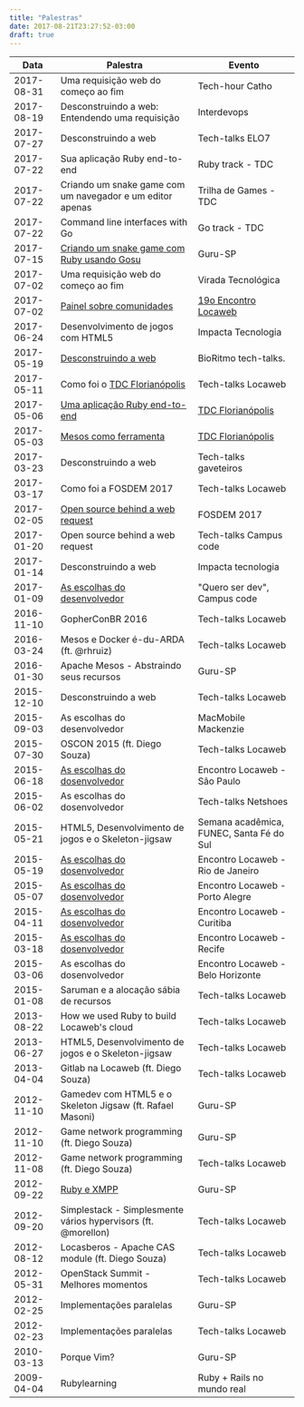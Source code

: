 ```yaml
---
title: "Palestras"
date: 2017-08-21T23:27:52-03:00
draft: true
---
```


Data       | Palestra                                                     | Evento
---------- | ------------------------------------------------------------ | -----------------------------
2017-08-31 | Uma requisição web do começo ao fim                          | Tech-hour Catho
2017-08-19 | Desconstruindo a web: Entendendo uma requisição              | Interdevops
2017-07-27 | Desconstruindo a web                                         | Tech-talks ELO7
2017-07-22 | Sua aplicação Ruby end-to-end                                | Ruby track - TDC
2017-07-22 | Criando um snake game com um navegador e um editor apenas    | Trilha de Games - TDC
2017-07-22 | Command line interfaces with Go                              | Go track - TDC
2017-07-15 | [Criando um snake game com Ruby usando Gosu](https://www.youtube.com/watch?v=bcQaQVJkVbw) | Guru-SP
2017-07-02 | Uma requisição web do começo ao fim                          | Virada Tecnológica
2017-07-02 | [Painel sobre comunidades](https://pbs.twimg.com/media/DDarqhkW0AAuuJT.jpg:large) | [19o Encontro Locaweb](http://eventos.locaweb.com.br/eventos-anteriores/19o-encontro-locaweb-sao-paulo/)
2017-06-24 | Desenvolvimento de jogos com HTML5                           | Impacta Tecnologia
2017-05-19 | [Desconstruindo a web](http://cege.la/OSc9Yb)                | BioRitmo tech-talks.
2017-05-11 | Como foi o [TDC Florianópolis](http://www.thedevelopersconference.com.br/tdc/2017/florianopolis/trilhas) | Tech-talks Locaweb
2017-05-06 | [Uma aplicação Ruby end-to-end](https://www.eventials.com/Globalcode/sabado-a-tarde-tdconline-floripa-2017-stadium/) | [TDC Florianópolis](http://www.thedevelopersconference.com.br/tdc/2017/florianopolis/trilhas)
2017-05-03 | [Mesos como ferramenta](https://www.eventials.com/Globalcode/quarta-a-tarde-tdconline-floripa-2017-stadium/) | [TDC Florianópolis](http://www.thedevelopersconference.com.br/tdc/2017/florianopolis/trilhas)
2017-03-23 | Desconstruindo a web                                         | Tech-talks gaveteiros
2017-03-17 | Como foi a FOSDEM 2017                                       | Tech-talks Locaweb
2017-02-05 | [Open source behind a web request](https://fosdem.org/2017/schedule/event/desktops_open_source_behind_web_request/) | FOSDEM 2017
2017-01-20 | Open source behind a web request                             | Tech-talks Campus code
2017-01-14 | Desconstruindo a web                                         | Impacta tecnologia
2017-01-09 | [As escolhas do desenvolvedor](https://pbs.twimg.com/media/C1vn7x1XcAQKbxk.jpg:large) | "Quero ser dev", Campus code
2016-11-10 | GopherConBR 2016                                             | Tech-talks Locaweb
2016-03-24 | Mesos e Docker é-du-ARDA (ft. @rhruiz)                       | Tech-talks Locaweb
2016-01-30 | Apache Mesos - Abstraindo seus recursos                      | Guru-SP
2015-12-10 | Desconstruindo a web                                         | Tech-talks Locaweb
2015-09-03 | As escolhas do desenvolvedor                                 | MacMobile Mackenzie
2015-07-30 | OSCON 2015 (ft. Diego Souza)                                 | Tech-talks Locaweb
2015-06-18 | [As escolhas do dosenvolvedor](https://en.eventials.com/locaweb/as-escolhas-do-desenvolvedor-com-willian-molinari-a-k-a-pothix/) | Encontro Locaweb - São Paulo
2015-06-02 | As escolhas do dosenvolvedor                                 | Tech-talks Netshoes
2015-05-21 | HTML5, Desenvolvimento de jogos e o Skeleton-jigsaw          | Semana acadêmica, FUNEC, Santa Fé do Sul
2015-05-19 | [As escolhas do dosenvolvedor](https://www.flickr.com/photos/locaweb/17899298832/in/album-72157652754664218/) | Encontro Locaweb - Rio de Janeiro
2015-05-07 | [As escolhas do dosenvolvedor](https://www.flickr.com/photos/locaweb/16984105713/in/album-72157652339858570/) | Encontro Locaweb - Porto Alegre
2015-04-11 | [As escolhas do dosenvolvedor](https://www.flickr.com/photos/locaweb/17049929540/in/album-72157651709980410/) | Encontro Locaweb - Curitiba
2015-03-18 | [As escolhas do dosenvolvedor](https://www.flickr.com/photos/locaweb/17030159317/in/album-72157649789309524/) | Encontro Locaweb - Recife
2015-03-06 | As escolhas do dosenvolvedor                                 | Encontro Locaweb - Belo Horizonte
2015-01-08 | Saruman e a alocação sábia de recursos                       | Tech-talks Locaweb
2013-08-22 | How we used Ruby to build Locaweb's cloud                    | Tech-talks Locaweb
2013-06-27 | HTML5, Desenvolvimento de jogos e o Skeleton-jigsaw          | Tech-talks Locaweb
2013-04-04 | Gitlab na Locaweb (ft. Diego Souza)                          | Tech-talks Locaweb
2012-11-10 | Gamedev com HTML5 e o Skeleton Jigsaw (ft. Rafael Masoni)    | Guru-SP
2012-11-10 | Game network programming (ft. Diego Souza)                   | Guru-SP
2012-11-08 | Game network programming (ft. Diego Souza)                   | Tech-talks Locaweb
2012-09-22 | [Ruby e XMPP](https://www.youtube.com/watch?v=HDsxF0bCInI)   | Guru-SP
2012-09-20 | Simplestack - Simplesmente vários hypervisors (ft. @morellon)| Tech-talks Locaweb
2012-08-12 | Locasberos - Apache CAS module (ft. Diego Souza)             | Tech-talks Locaweb
2012-05-31 | OpenStack Summit - Melhores momentos                         | Tech-talks Locaweb
2012-02-25 | Implementações paralelas                                     | Guru-SP
2012-02-23 | Implementações paralelas                                     | Tech-talks Locaweb
2010-03-13 | Porque Vim?                                                  | Guru-SP
2009-04-04 | Rubylearning                                                 | Ruby + Rails no mundo real
